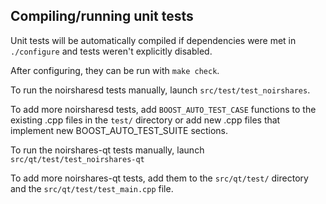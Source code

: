 Compiling/running unit tests
------------------------------------

Unit tests will be automatically compiled if dependencies were met in `./configure`
and tests weren't explicitly disabled.

After configuring, they can be run with `make check`.

To run the noirsharesd tests manually, launch `src/test/test_noirshares`.

To add more noirsharesd tests, add `BOOST_AUTO_TEST_CASE` functions to the existing
.cpp files in the `test/` directory or add new .cpp files that
implement new BOOST_AUTO_TEST_SUITE sections.

To run the noirshares-qt tests manually, launch `src/qt/test/test_noirshares-qt`

To add more noirshares-qt tests, add them to the `src/qt/test/` directory and
the `src/qt/test/test_main.cpp` file.
